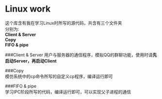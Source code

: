 # Linux work

这个库含有我在学习Linux时所写的源代码，共含有三个文件夹  
分别为:  
**Client & Server**  
**Copy**  
**FIFO & pipe**  

###Client & Server
用户与服务器的通信程序，模拟QQ的群聊功能，使用时请**先启动Server，再启动Client**
  
###Copy  
模仿系统中的cp命令所写的自定义cp程序，编译运行即可
  
###FIFO & pipe  
学习IPC阶段所写的代码，编译运行即可，可以实现父子进程的通信